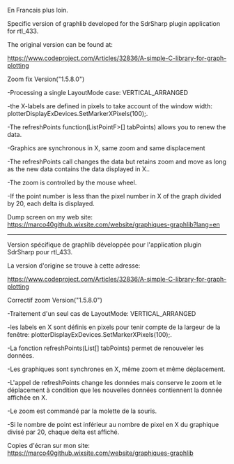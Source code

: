 
En Francais plus loin.

Specific version of graphlib developed for the SdrSharp plugin application for rtl_433.

The original version can be found at:

https://www.codeproject.com/Articles/32836/A-simple-C-library-for-graph-plotting

Zoom fix Version("1.5.8.0")

-Processing a single LayoutMode case: VERTICAL_ARRANGED

-the X-labels are defined in pixels to take account of the window width:
plotterDisplayExDevices.SetMarkerXPixels(100);.

-The refreshPoints function(ListPointF>[] tabPoints) allows you to renew the data.

-Graphics are synchronous in X, same zoom and same displacement

-The refreshPoints call changes the data but retains zoom and move as long as the new data contains the data displayed in X..

-The zoom is controlled by the mouse wheel.

-If the point number is less than the pixel number in X of the graph divided by 20, each delta is displayed.

Dump screen on my web site: https://marco40github.wixsite.com/website/graphiques-graphlib?lang=en

____________________________________________________________________________________________________________

Version spécifique de graphlib développée pour l'application plugin SdrSharp pour rtl_433.

La version d'origine se trouve à cette adresse:

https://www.codeproject.com/Articles/32836/A-simple-C-library-for-graph-plotting

Correctif zoom Version("1.5.8.0")

-Traitement d'un seul cas de LayoutMode: VERTICAL_ARRANGED

-les labels en X sont définis en pixels pour tenir compte de la largeur de la fenêtre:
				plotterDisplayExDevices.SetMarkerXPixels(100);.

-La fonction refreshPoints(List<PointF>[] tabPoints) permet de renouveler les données.

-Les graphiques sont synchrones en X, même zoom et même déplacement.

-L'appel de refreshPoints change les données mais conserve le zoom et le déplacement à condition que les nouvelles données contiennent la donnée affichée en X.

-Le zoom est commandé par la molette de la souris.

-Si le nombre de point est inférieur au nombre de pixel en X du graphique divisé par 20, chaque delta est affiché.

Copies d'écran sur mon site: https://marco40github.wixsite.com/website/graphiques-graphlib





